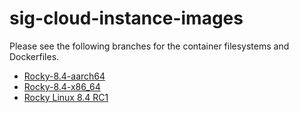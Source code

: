 # sig-cloud-instance-images


Please see the following branches for the container filesystems and Dockerfiles.

* [Rocky-8.4-aarch64](https://github.com/rocky-linux/sig-cloud-instance-images/tree/Rocky-8.4-aarch64)
* [Rocky-8.4-x86_64](https://github.com/rocky-linux/sig-cloud-instance-images/tree/Rocky-8.4-x86_64)
* [Rocky Linux 8.4 RC1](https://github.com/rocky-linux/sig-cloud-instance-images/tree/Rocky-8.4-rc1-Container)
